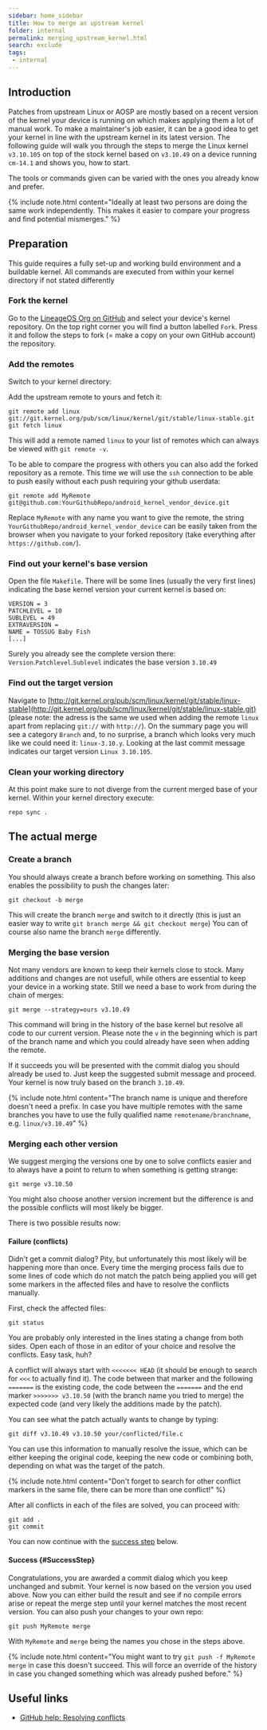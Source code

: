 ```yaml
---
sidebar: home_sidebar
title: How to merge an upstream kernel
folder: internal
permalink: merging_upstream_kernel.html
search: exclude
tags:
 - internal
---
```


## Introduction

Patches from upstream Linux or AOSP are mostly based on a recent version of the kernel your device is running on which makes applying them a lot of manual work.
To make a maintainer's job easier, it can be a good idea to get your kernel in line with the upstream kernel in its latest version.
The following guide will walk you through the steps to merge the Linux kernel `v3.10.105` on top of the stock kernel based on `v3.10.49` on a device running `cm-14.1` and shows you, how to start.

The tools or commands given can be varied with the ones you already know and prefer.

{% include note.html content="Ideally at least two persons are doing the same work independently. This makes it easier to compare your progress and find potential mismerges." %}

## Preparation

This guide requires a fully set-up and working build environment and a buildable kernel. All commands are executed from within your kernel directory if not stated differently

### Fork the kernel

Go to the [LineageOS Org on GitHub](https://github.com/LineageOS) and select your device's kernel repository. On the top right corner you will find a button labelled `Fork`.
Press it and follow the steps to fork (= make a copy on your own GitHub account) the repository.

### Add the remotes

Switch to your kernel directory:

Add the upstream remote to yours and fetch it:

```
git remote add linux git://git.kernel.org/pub/scm/linux/kernel/git/stable/linux-stable.git
git fetch linux
```

This will add a remote named `linux` to your list of remotes which can always be viewed with `git remote -v`.

To be able to compare the progress with others you can also add the forked repository as a remote.
This time we will use the `ssh` connection to be able to push easily without each push requiring your github userdata:

```
git remote add MyRemote git@github.com:YourGithubRepo/android_kernel_vendor_device.git
```

Replace `MyRemote` with any name you want to give the remote, the string `YourGithubRepo/android_kernel_vendor_device` can be easily taken from the browser when you navigate to your forked repository (take everything after `https://github.com/`).

### Find out your kernel's base version

Open the file `Makefile`. There will be some lines (usually the very first lines) indicating the base kernel version your current kernel is based on:

```
VERSION = 3
PATCHLEVEL = 10
SUBLEVEL = 49
EXTRAVERSION =
NAME = TOSSUG Baby Fish
[...]
```

Surely you already see the complete version there: `Version`.`Patchlevel`.`Sublevel` indicates the base version `3.10.49`

### Find out the target version

Navigate to [http://git.kernel.org/pub/scm/linux/kernel/git/stable/linux-stable](http://git.kernel.org/pub/scm/linux/kernel/git/stable/linux-stable.git) (please note: the adress is the same we used when adding the remote `linux` apart from replacing `git://` with `http://`). On the summary page you will see a category `Branch` and, to no surprise, a branch which looks very much like we could need it: `linux-3.10.y`. Looking at the last commit message indicates our target version `Linux 3.10.105`.

### Clean your working directory

At this point make sure to not diverge from the current merged base of your kernel. Within your kernel directory execute:

```
repo sync .
```

## The actual merge

### Create a branch

You should always create a branch before working on something. This also enables the possibility to push the changes later:

```
git checkout -b merge
```

This will create the branch `merge` and switch to it directly (this is just an easier way to write `git branch merge && git checkout merge`)
You can of course also name the branch `merge` differently.

### Merging the base version

Not many vendors are known to keep their kernels close to stock. Many additions and changes are not usefull, while others are essential to keep your device in a working state. Still we need a base to work from during the chain of merges:

```
git merge --strategy=ours v3.10.49
```

This command will bring in the history of the base kernel but resolve all code to our current version. Please note the `v` in the beginning which is part of the branch name and which you could already have seen when adding the remote.

If it succeeds you will be presented with the commit dialog you should already be used to. Just keep the suggested submit message and proceed. Your kernel is now truly based on the branch `3.10.49`.

{% include note.html content="The branch name is unique and therefore doesn't need a prefix. In case you have multiple remotes with the same branches you have to use the fully qualified name `remotename/branchname`, e.g. `linux/v3.10.49`" %}

### Merging each other version

We suggest merging the versions one by one to solve conflicts easier and to always have a point to return to when something is getting strange:

```
git merge v3.10.50
```

You might also choose another version increment but the difference is and the possible conflicts will most likely be bigger.

There is two possible results now:

#### Failure (conflicts)

Didn't get a commit dialog? Pity, but unfortunately this most likely will be happening more than once. Every time the merging process fails due to some lines of code which do not match the patch being applied you will get some markers in the affected files and have to resolve the conflicts manually.

First, check the affected files:

```
git status
```

You are probably only interested in the lines stating a change from both sides. Open each of those in an editor of your choice and resolve the conflicts. Easy task, huh?

A conflict will always start with `<<<<<<< HEAD` (it should be enough to search for `<<<` to actually find it). The code between that marker and the following `=======` is the existing code, the code between the `=======` and the end marker `>>>>>>> v3.10.50` (with the branch name you tried to merge) the expected code (and very likely the additions made by the patch).

You can see what the patch actually wants to change by typing:

```
git diff v3.10.49 v3.10.50 your/conflicted/file.c
```

You can use this information to manually resolve the issue, which can be either keeping the original code, keeping the new code or combining both, depending on what was the target of the patch.

{% include note.html content="Don't forget to search for other conflict markers in the same file, there can be more than one conflict!" %}

After all conflicts in each of the files are solved, you can proceed with:

```
git add .
git commit
```

You can now continue with the [success step](#SuccessStep) below.

#### Success {#SuccessStep}

Congratulations, you are awarded a commit dialog which you keep unchanged and submit. Your kernel is now based on the version you used above.
Now you can either build the result and see if no compile errors arise or repeat the merge step until your kernel matches the most recent version.
You can also push your changes to your own repo:

```
git push MyRemote merge
```

With `MyRemote` and `merge` being the names you chose in the steps above.

{% include note.html content="You might want to try `git push -f MyRemote merge` in case this doesn't succeed. This will force an override of the history in case you changed something which was already pushed before." %}


## Useful links

* [GitHub help: Resolving conflicts](https://help.github.com/articles/resolving-a-merge-conflict-using-the-command-line/)
